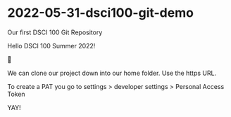 # 2022-05-31-dsci100-git-demo
Our first DSCI 100 Git Repository

Hello DSCI 100 Summer 2022!

🐰

We can clone our project down into our home folder. 
Use the https URL.

To create a PAT you go to settings > developer settings > Personal Access Token

YAY!